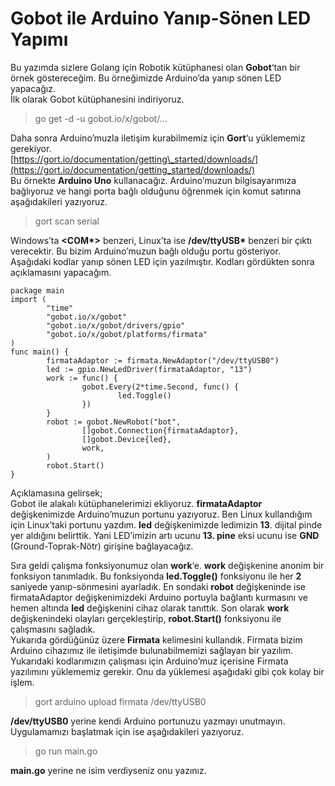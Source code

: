 # Gobot ile Arduino Yanıp-Sönen LED Yapımı

Bu yazımda sizlere Golang için Robotik kütüphanesi olan **Gobot**‘tan bir örnek göstereceğim. Bu örneğimizde Arduino’da yanıp sönen LED yapacağız.  
İlk olarak Gobot kütüphanesini indiriyoruz.

> go get -d -u gobot.io/x/gobot/...

Daha sonra Arduino’muzla iletişim kurabilmemiz için **Gort**‘u yüklememiz gerekiyor.  
[https://gort.io/documentation/getting\_started/downloads/](https://gort.io/documentation/getting_started/downloads/)  
Bu örnekte **Arduino Uno** kullanacağız. Arduino’muzun bilgisayarımıza bağlıyoruz ve hangi porta bağlı olduğunu öğrenmek için komut satırına aşağıdakileri yazıyoruz.

> gort scan serial

Windows’ta **&lt;COM\*&gt;** benzeri, Linux’ta ise **/dev/ttyUSB\*** benzeri bir çıktı verecektir. Bu bizim Arduino’muzun bağlı olduğu portu gösteriyor.  
Aşağıdaki kodlar yanıp sönen LED için yazılmıştır. Kodları gördükten sonra açıklamasını yapacağım.

```text
package main
import (
        "time"
        "gobot.io/x/gobot"
        "gobot.io/x/gobot/drivers/gpio"
        "gobot.io/x/gobot/platforms/firmata"
)
func main() {
        firmataAdaptor := firmata.NewAdaptor("/dev/ttyUSB0")
        led := gpio.NewLedDriver(firmataAdaptor, "13")
        work := func() {
                gobot.Every(2*time.Second, func() {
                        led.Toggle()
                })
        }
        robot := gobot.NewRobot("bot",
                []gobot.Connection{firmataAdaptor},
                []gobot.Device{led},
                work,
        )
        robot.Start()
}
```

Açıklamasına gelirsek;  
Gobot ile alakalı kütüphanelerimizi ekliyoruz. **firmataAdaptor** değişkenimizde Arduino’muzun portunu yazıyoruz. Ben Linux kullandığım için Linux’taki portunu yazdım. **led** değişkenimizde ledimizin **13**. dijital pinde yer aldığını belirttik. Yani LED’imizin artı ucunu **13. pine** eksi ucunu ise **GND** \(Ground-Toprak-Nötr\) girişine bağlayacağız.  


Sıra geldi çalışma fonksiyonumuz olan **work**‘e. **work** değişkenine anonim bir fonksiyon tanımladık. Bu fonksiyonda **led.Toggle\(\)** fonksiyonu ile her **2** saniyede yanıp-sönmesini ayarladık. En sondaki **robot** değişkeninde ise firmataAdaptor değişkenimizdeki Arduino portuyla bağlantı kurmasını ve hemen altında **led** değişkenini cihaz olarak tanıttık. Son olarak **work** değişkenindeki olayları gerçekleştirip, **robot.Start\(\)** fonksiyonu ile çalışmasını sağladık.  
Yukarıda gördüğünüz üzere **Firmata** kelimesini kullandık. Firmata bizim Arduino cihazımız ile iletişimde bulunabilmemizi sağlayan bir yazılım. Yukarıdaki kodlarımızın çalışması için Arduino’muz içerisine Firmata yazılımını yüklememiz gerekir. Onu da yüklemesi aşağıdaki gibi çok kolay bir işlem.

> gort arduino upload firmata /dev/ttyUSB0

**/dev/ttyUSB0** yerine kendi Arduino portunuzu yazmayı unutmayın.  
Uygulamamızı başlatmak için ise aşağıdakileri yazıyoruz.

> go run main.go

**main.go** yerine ne isim verdiyseniz onu yazınız.

